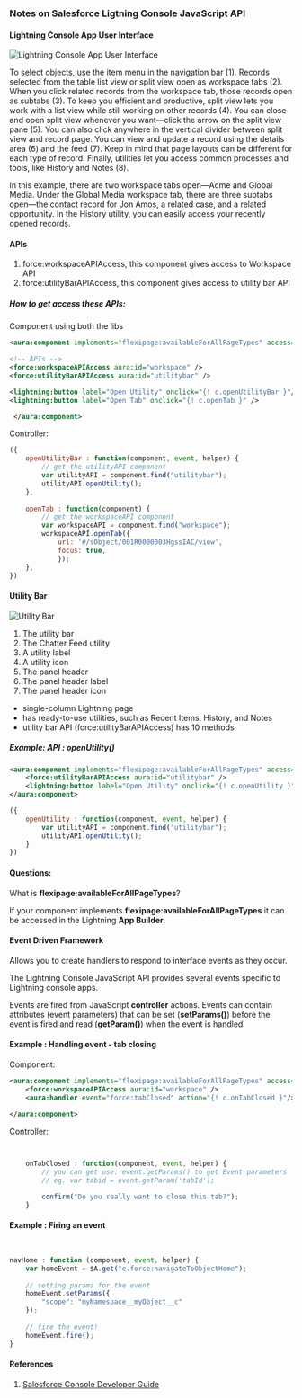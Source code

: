 ### Notes on Salesforce Ligtning Console JavaScript API

#### Lightning Console App User Interface

![Lightning Console App User Interface](https://developer.salesforce.com/docs/resources/img/en-us/208.0?doc_id=help%2Fimages%2Fconsole_lex.png&folder=api_console)


To select objects, use the item menu in the navigation bar (1). Records selected from the table list view or split view open as workspace tabs (2). When you click related records from the workspace tab, those records open as subtabs (3). To keep you efficient and productive, split view lets you work with a list view while still working on other records (4). You can close and open split view whenever you want—click the arrow on the split view pane (5). You can also click anywhere in the vertical divider between split view and record page. You can view and update a record using the details area (6) and the feed (7). Keep in mind that page layouts can be different for each type of record. Finally, utilities let you access common processes and tools, like History and Notes (8).

In this example, there are two workspace tabs open—Acme and Global Media. Under the Global Media workspace tab, there are three subtabs open—the contact record for Jon Amos, a related case, and a related opportunity. In the History utility, you can easily access your recently opened records.


#### APIs

1. force:workspaceAPIAccess,  this component gives access to Workspace API
2. force:utilityBarAPIAccess, this component gives access to utility bar API

##### How to get access these APIs:

Component using both the libs 

```xml
<aura:component implements="flexipage:availableForAllPageTypes" access="global"> 

<!-- APIs -->
<force:workspaceAPIAccess aura:id="workspace" /> 
<force:utilityBarAPIAccess aura:id="utilitybar" />

<lightning:button label="Open Utility" onclick="{! c.openUtilityBar }"/> 
<lightning:button label="Open Tab" onclick="{! c.openTab }" />

 </aura:component>
```

Controller:

```javascript
({
    openUtilityBar : function(component, event, helper) {
        // get the utilityAPI component
        var utilityAPI = component.find("utilitybar");
        utilityAPI.openUtility();
    },
    
    openTab : function(component) {
        // get the workspaceAPI component
        var workspaceAPI = component.find("workspace"); 
        workspaceAPI.openTab({
            url: '#/sObject/001R0000003HgssIAC/view', 
            focus: true,
            });
    }, 
})
```


#### Utility Bar

![Utility Bar](https://developer.salesforce.com/docs/resources/img/en-us/208.0?doc_id=dev_guides%2Fapi_console%2Fimages%2Fapi_console_utility_bar.png&folder=api_console)


1. The utility bar
2. The Chatter Feed utility
3. A utility label
4. A utility icon
5. The panel header
6. The panel header label
7. The panel header icon

-  single-column Lightning page
-  has ready-to-use utilities, such as Recent Items, History, and Notes
-  utility bar API (force:utilityBarAPIAccess) has 10 methods 


##### Example: API : openUtility()
```xml
<aura:component implements="flexipage:availableForAllPageTypes" access="global" >
    <force:utilityBarAPIAccess aura:id="utilitybar" />
    <lightning:button label="Open Utility" onclick="{! c.openUtility }"/>
</aura:component>
```

```javascript
({
    openUtility : function(component, event, helper) {
        var utilityAPI = component.find("utilitybar");
        utilityAPI.openUtility();
    }
})
```

#### Questions:
What is **flexipage:availableForAllPageTypes**?

If your component implements **flexipage:availableForAllPageTypes**  it can be accessed in the Lightning **App Builder**.




#### Event Driven Framework

Allows you to create handlers to respond to interface events as they occur. 

The Lightning Console JavaScript API provides several events specific to Lightning console apps.

Events are fired from JavaScript **controller** actions. Events can contain attributes (event parameters) that can be set (**setParams()**) before the event is fired and read (**getParam()**) when the event is handled. 


#### Example : Handling event - tab closing

Component:

```xml
<aura:component implements="flexipage:availableForAllPageTypes" access="global" >
    <force:workspaceAPIAccess aura:id="workspace" />	
    <aura:handler event="force:tabClosed" action="{! c.onTabClosed }"/> 
    
</aura:component>

```

Controller:

```javascript


    onTabClosed : function(component, event, helper) {
        // you can get use: event.getParams() to get Event parameters
        // eg. var tabid = event.getParam('tabId');

        confirm("Do you really want to close this tab?");
    }


```

#### Example : Firing an event 


```javascript


navHome : function (component, event, helper) {
    var homeEvent = $A.get("e.force:navigateToObjectHome");
    
    // setting params for the event
    homeEvent.setParams({
        "scope": "myNamespace__myObject__c"
    });
    
    // fire the event!
    homeEvent.fire();
}

```

#### References

1. [Salesforce Console Developer Guide](https://developer.salesforce.com/docs/atlas.en-us.api_console.meta/api_console/sforce_api_console.htm)

